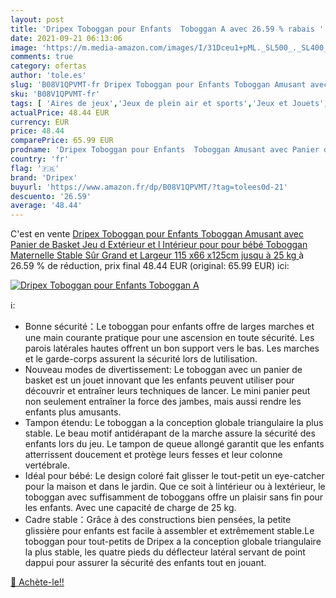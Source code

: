 ```yaml
---
layout: post
title: 'Dripex Toboggan pour Enfants  Toboggan A avec 26.59 % rabais '
date: 2021-09-21 06:13:06
image: 'https://m.media-amazon.com/images/I/31Dceu1+pML._SL500_._SL400_.jpg'
comments: true
category: ofertas
author: 'tole.es'
slug: 'B08V1QPVMT-fr Dripex Toboggan pour Enfants Toboggan Amusant avec Panier...'
sku: 'B08V1QPVMT-fr'
tags: [ 'Aires de jeux','Jeux de plein air et sports','Jeux et Jouets','Jeux et jouets','Toboggans','dripex', ]
actualPrice: 48.44 EUR
currency: EUR
price: 48.44
comparePrice: 65.99 EUR
prodname: 'Dripex Toboggan pour Enfants  Toboggan Amusant avec Panier de Basket  Jeu d Extérieur et l Intérieur pour pour bébé   Toboggan Maternelle  Stable  Sûr  Grand et Largeur 115 x66 x125cm jusqu à 25 kg '
country: 'fr'
flag: '🇫🇷'
brand: 'Dripex'
buyurl: 'https://www.amazon.fr/dp/B08V1QPVMT/?tag=tolees0d-21'
descuento: '26.59'
average: '48.44'
---
```


C'est en vente [Dripex Toboggan pour Enfants  Toboggan Amusant avec Panier de Basket  Jeu d Extérieur et l Intérieur pour pour bébé   Toboggan Maternelle  Stable  Sûr  Grand et Largeur 115 x66 x125cm jusqu à 25 kg ](https://www.amazon.fr/dp/B08V1QPVMT/?tag=tolees0d-21)  à  26.59 % de réduction, prix final  48.44 EUR (original: 65.99 EUR) ici:

[![Dripex Toboggan pour Enfants  Toboggan A](https://m.media-amazon.com/images/I/31Dceu1+pML._SL500_._SL400_.jpg)](https://www.amazon.fr/dp/B08V1QPVMT/?tag=tolees0d-21)

ℹ️:

- Bonne sécurité：Le toboggan pour enfants offre de larges marches et une main courante pratique pour une ascension en toute sécurité. Les parois latérales hautes offrent un bon support vers le bas. Les marches et le garde-corps assurent la sécurité lors de lutilisation.
- Nouveau modes de divertissement: Le toboggan avec un panier de basket est un jouet innovant que les enfants peuvent utiliser pour découvrir et entraîner leurs techniques de lancer. Le mini panier peut non seulement entraîner la force des jambes, mais aussi rendre les enfants plus amusants.
- Tampon étendu: Le toboggan a la conception globale triangulaire la plus stable. Le beau motif antidérapant de la marche assure la sécurité des enfants lors du jeu. Le tampon de queue allongé garantit que les enfants atterrissent doucement et protège leurs fesses et leur colonne vertébrale.
- Idéal pour bébé: Le design coloré fait glisser le tout-petit un eye-catcher pour la maison et dans le jardin. Que ce soit à lintérieur ou à lextérieur, le toboggan avec suffisamment de toboggans offre un plaisir sans fin pour les enfants. Avec une capacité de charge de 25 kg.
- Cadre stable：Grâce à des constructions bien pensées, la petite glissière pour enfants est facile à assembler et extrêmement stable.Le toboggan pour tout-petits de Dripex a la conception globale triangulaire la plus stable, les quatre pieds du déflecteur latéral servant de point dappui pour assurer la sécurité des enfants tout en jouant.

[🛒 Achète-le!!](https://www.amazon.fr/dp/B08V1QPVMT/?tag=tolees0d-21)
